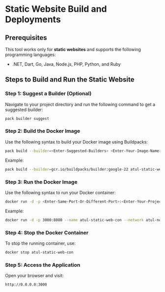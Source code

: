# Static Website Build and Deployments

## Prerequisites

This tool works only for **static websites** and supports the following programming languages:
- .NET, Dart, Go, Java, Node.js, PHP, Python, and Ruby

## Steps to Build and Run the Static Website

### Step 1: Suggest a Builder (Optional)
Navigate to your project directory and run the following command to get a suggested builder:
```sh
pack builder suggest
```

### Step 2: Build the Docker Image
Use the following syntax to build your Docker image using Buildpacks:
```sh
pack build --builder=<Enter-Suggested-Builders> <Enter-Your-Image-Name> --path <Enter-Full-Path>
```

Example:
```sh
pack build --builder=gcr.io/buildpacks/builder:google-22 atul-static-web --path nikesite
```

### Step 3: Run the Docker Image
Use the following syntax to run your Docker container:
```sh
docker run -d -p <Enter-Same-Port-Or-Different-Port>:<Enter-Your-Project-Require-Port> --name atul-static-web-con --network atul-net <Enter-Your-Image-Name>
```

Example:
```sh
docker run -d -p 3000:8080 --name atul-static-web-con --network atul-net 2-atul-static-web
```

### Step 4: Stop the Docker Container
To stop the running container, use:
```sh
docker stop atul-static-web-con
```

### Step 5: Access the Application
Open your browser and visit:
```
http://0.0.0.0:3000
```

